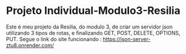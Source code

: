 # Projeto Individual-Modulo3-Resilia 
Este é meu projeto da Resilia, do modulo 3, de criar um servidor json utilizando 3 tipos de rotas, e finalizando GET, POST, DELETE, OPTIONS, PUT.
Segue o link do site funcionando : https://json-server-ztu8.onrender.com/
 
